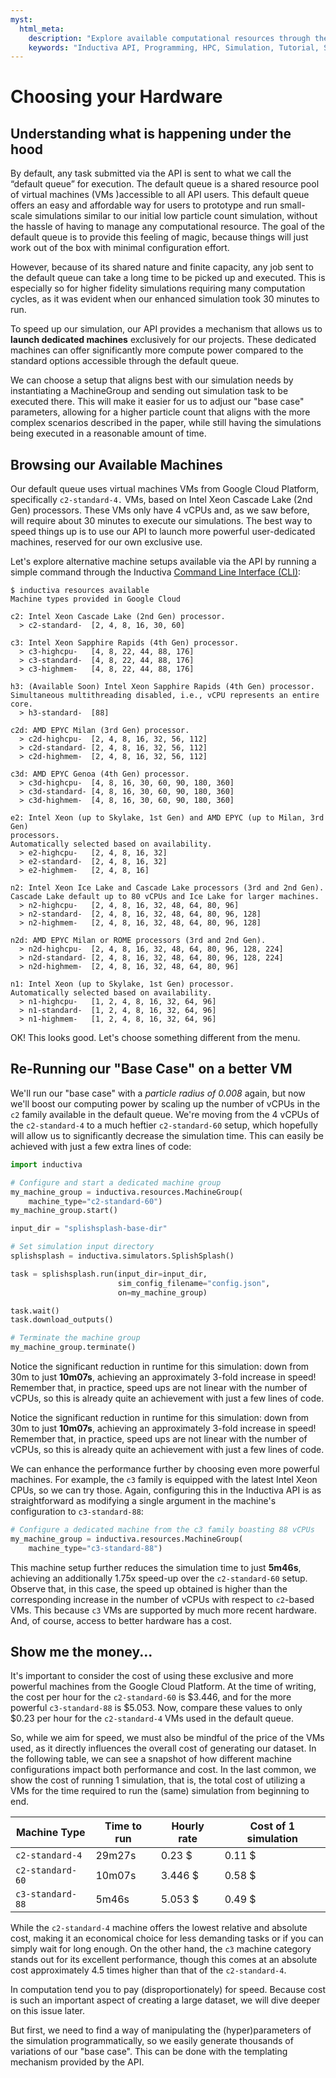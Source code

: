 ```yaml
---
myst:
  html_meta:
    description: "Explore available computational resources through the Inductiva API and learn how to choose more powerful hardware to run the 'base case'"
    keywords: "Inductiva API, Programming, HPC, Simulation, Tutorial, Synthetic Data Generation, Physics-ML, SPH"
---
```


# Choosing your Hardware

## Understanding what is happening under the hood

By default, any task submitted via the API is sent to what we call the “default queue” for execution. The default queue is a shared resource pool of virtual machines (VMs )accessible to all API users. This default queue offers an easy and affordable way for users to prototype and run small-scale simulations similar to our initial low particle count simulation, without the hassle of having to manage any computational resource. The goal of the default queue is to provide this feeling of magic, because things will just work out of the box with minimal configuration effort.

However, because of its shared nature and finite capacity, any job sent to the default queue can take a long time to be picked up and executed. This is especially so for higher fidelity simulations requiring many computation cycles, as it was evident when our enhanced simulation took 30 minutes to run.

To speed up our simulation, our API provides a mechanism that allows us to **launch dedicated machines** exclusively for our projects. These dedicated machines can offer significantly more compute power compared to the standard options accessible through the default queue.

We can choose a setup that aligns best with our simulation needs by instantiating a MachineGroup and sending out simulation task to be executed there. This will make it easier for us to adjust our "base case" parameters, allowing for a higher
particle count that aligns with the more complex scenarios described in the paper, while still having the simulations being executed in a reasonable amount of time.

## Browsing our Available Machines

Our default queue uses virtual machines VMs from Google Cloud Platform, specifically `c2-standard-4.` VMs, based on Intel Xeon Cascade Lake (2nd Gen) processors. These VMs only have 4 vCPUs and, as we saw before, will require about 30 minutes to execute our simulations. The best way to speed things up is to use our API to launch more powerful user-dedicated machines, reserved for our own exclusive use.

Let's explore alternative machine setups available via the API by running a simple command through the Inductiva [Command Line Interface (CLI)](https://docs.inductiva.ai/en/latest/cli/cli-overview.html):

```console
$ inductiva resources available
Machine types provided in Google Cloud

c2: Intel Xeon Cascade Lake (2nd Gen) processor.
  > c2-standard-  [2, 4, 8, 16, 30, 60]                         

c3: Intel Xeon Sapphire Rapids (4th Gen) processor.
  > c3-highcpu-   [4, 8, 22, 44, 88, 176]                       
  > c3-standard-  [4, 8, 22, 44, 88, 176]                       
  > c3-highmem-   [4, 8, 22, 44, 88, 176]                       

h3: (Available Soon) Intel Xeon Sapphire Rapids (4th Gen) processor.
Simultaneous multithreading disabled, i.e., vCPU represents an entire core.
  > h3-standard-  [88]                                          

c2d: AMD EPYC Milan (3rd Gen) processor.
  > c2d-highcpu-  [2, 4, 8, 16, 32, 56, 112]                    
  > c2d-standard- [2, 4, 8, 16, 32, 56, 112]                    
  > c2d-highmem-  [2, 4, 8, 16, 32, 56, 112]                    

c3d: AMD EPYC Genoa (4th Gen) processor.
  > c3d-highcpu-  [4, 8, 16, 30, 60, 90, 180, 360]              
  > c3d-standard- [4, 8, 16, 30, 60, 90, 180, 360]              
  > c3d-highmem-  [4, 8, 16, 30, 60, 90, 180, 360]              

e2: Intel Xeon (up to Skylake, 1st Gen) and AMD EPYC (up to Milan, 3rd Gen)
processors.
Automatically selected based on availability.
  > e2-highcpu-   [2, 4, 8, 16, 32]                             
  > e2-standard-  [2, 4, 8, 16, 32]                             
  > e2-highmem-   [2, 4, 8, 16]                                 

n2: Intel Xeon Ice Lake and Cascade Lake processors (3rd and 2nd Gen).
Cascade Lake default up to 80 vCPUs and Ice Lake for larger machines.
  > n2-highcpu-   [2, 4, 8, 16, 32, 48, 64, 80, 96]             
  > n2-standard-  [2, 4, 8, 16, 32, 48, 64, 80, 96, 128]        
  > n2-highmem-   [2, 4, 8, 16, 32, 48, 64, 80, 96, 128]        

n2d: AMD EPYC Milan or ROME processors (3rd and 2nd Gen).
  > n2d-highcpu-  [2, 4, 8, 16, 32, 48, 64, 80, 96, 128, 224]   
  > n2d-standard- [2, 4, 8, 16, 32, 48, 64, 80, 96, 128, 224]   
  > n2d-highmem-  [2, 4, 8, 16, 32, 48, 64, 80, 96]             

n1: Intel Xeon (up to Skylake, 1st Gen) processor.
Automatically selected based on availability.
  > n1-highcpu-   [1, 2, 4, 8, 16, 32, 64, 96]                  
  > n1-standard-  [1, 2, 4, 8, 16, 32, 64, 96]                  
  > n1-highmem-   [1, 2, 4, 8, 16, 32, 64, 96] 
```

OK! This looks good. Let's choose something different from the menu.

## Re-Running our "Base Case" on a better VM

We'll run our "base case" with a _particle radius of 0.008_ again, but now we'll boost our computing power by scaling up the number of vCPUs in the `c2` family available in the default queue. We're moving from the 4 vCPUs of the `c2-standard-4` to a much heftier `c2-standard-60` setup, which hopefully will allow us to significantly decrease the simulation time. This can easily be achieved with just a few extra lines of code:

```python
import inductiva

# Configure and start a dedicated machine group
my_machine_group = inductiva.resources.MachineGroup(
    machine_type="c2-standard-60")
my_machine_group.start()

input_dir = "splishsplash-base-dir"

# Set simulation input directory
splishsplash = inductiva.simulators.SplishSplash()

task = splishsplash.run(input_dir=input_dir,
                        sim_config_filename="config.json",
                        on=my_machine_group)

task.wait()
task.download_outputs()

# Terminate the machine group
my_machine_group.terminate()
```
Notice the significant reduction in runtime for this simulation: down from 30m 
to just **10m07s**, achieving an approximately 3-fold increase in speed! Remember that, in practice, speed ups are not linear with the number of vCPUs, so this is already quite an achievement with just a few lines of code.

Notice the significant reduction in runtime for this simulation: down from 30m to just **10m07s**, achieving an approximately 3-fold increase in speed! Remember that, in practice, speed ups are not linear with the number of vCPUs, so this is already quite an achievement with just a few lines of code.

We can enhance the performance further by choosing even more powerful machines. For example, the `c3` family is equipped with the latest Intel Xeon CPUs, so we can try those. Again, configuring this in the Inductiva API is as straightforward as modifying a single argument in the machine's configuration to `c3-standard-88`:

```python
# Configure a dedicated machine from the c3 family boasting 88 vCPUs
my_machine_group = inductiva.resources.MachineGroup(
    machine_type="c3-standard-88")
```

This machine setup further reduces the simulation time to just **5m46s**, achieving
an additionally 1.75x speed-up over the `c2-standard-60` setup. Observe that, in this case, the speed up obtained is higher than the corresponding increase in the number of vCPUs with respect to `c2`-based VMs. This because `c3` VMs are supported by much more recent hardware. And, of course, access to better hardware has a cost.

## Show me the money...

It's important to consider the cost of using these exclusive and more powerful machines from the Google Cloud Platform. At the time of writing, the cost per hour for the `c2-standard-60` is $3.446, and for the more powerful `c3-standard-88` is $5.053. Now, compare these values to only $0.23
per hour for the `c2-standard-4` VMs used in the default queue.

So, while we aim for speed, we must also be mindful of the price of the VMs used, as it directly influences the overall cost of generating our dataset. In the following table, we can see a snapshot of how different machine configurations impact both performance and cost. In the last common, we show the cost of running 1 simulation, that is, the total cost of utilizing a VMs for the time required to run the (same) simulation from beginning to end.

| Machine Type     | Time to run | Hourly rate | Cost of 1 simulation |
| ---------------- | ----------- | ----------- | -------------------- |
| `c2-standard-4`  | 29m27s      | 0.23 \$     | 0.11 \$              |
| `c2-standard-60` | 10m07s      | 3.446 \$    | 0.58 \$              |
| `c3-standard-88` | 5m46s       | 5.053 \$    | 0.49 \$              |

While the `c2-standard-4` machine offers the lowest relative and absolute cost, making it an economical choice for less demanding tasks or if you can simply wait for long enough. On the
other hand, the `c3` machine category stands out for its excellent performance, though
this comes at an absolute cost approximately 4.5 times higher than that of the `c2-standard-4`.

In computation tend you to pay (disproportionately) for speed. Because cost is such an important aspect of creating a large dataset, we will dive deeper on this issue later.

But first, we need to find a way of manipulating the (hyper)parameters of the
simulation programmatically, so we easily generate thousands of variations of our "base case". This can be done with the templating mechanism provided by the API.
